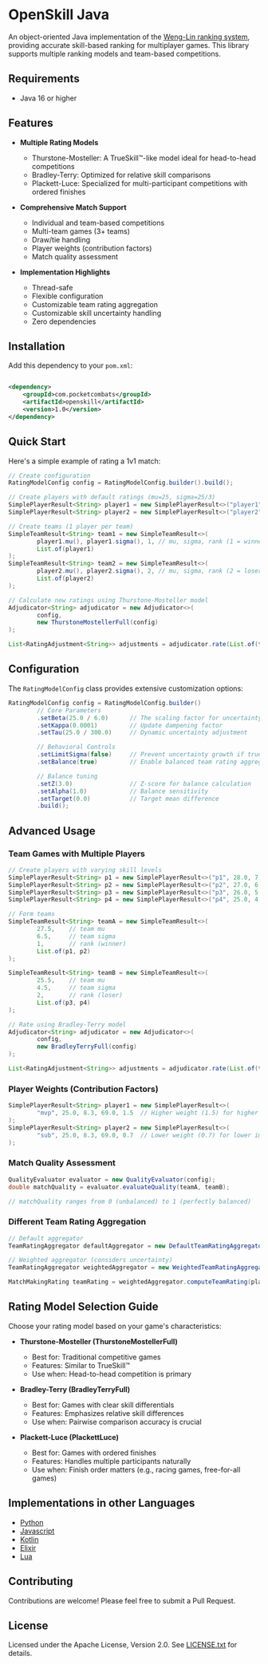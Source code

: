 # OpenSkill Java

An object-oriented Java implementation of the [Weng-Lin ranking system](https://www.csie.ntu.edu.tw/~cjlin/papers/online_ranking/online_journal.pdf), providing
accurate skill-based ranking for multiplayer games. This library supports multiple ranking models and team-based
competitions.

## Requirements

- Java 16 or higher

## Features

- **Multiple Rating Models**
    - Thurstone-Mosteller: A TrueSkill™-like model ideal for head-to-head competitions
    - Bradley-Terry: Optimized for relative skill comparisons
    - Plackett-Luce: Specialized for multi-participant competitions with ordered finishes

- **Comprehensive Match Support**
    - Individual and team-based competitions
    - Multi-team games (3+ teams)
    - Draw/tie handling
    - Player weights (contribution factors)
    - Match quality assessment

- **Implementation Highlights**
    - Thread-safe
    - Flexible configuration
    - Customizable team rating aggregation
    - Customizable skill uncertainty handling
    - Zero dependencies

## Installation

Add this dependency to your `pom.xml`:

```xml

<dependency>
    <groupId>com.pocketcombats</groupId>
    <artifactId>openskill</artifactId>
    <version>1.0</version>
</dependency>
```

## Quick Start

Here's a simple example of rating a 1v1 match:

```java
// Create configuration
RatingModelConfig config = RatingModelConfig.builder().build();

// Create players with default ratings (mu=25, sigma=25/3)
SimplePlayerResult<String> player1 = new SimplePlayerResult<>("player1", 25.0, 25 / 3.0);
SimplePlayerResult<String> player2 = new SimplePlayerResult<>("player2", 25.0, 25 / 3.0);

// Create teams (1 player per team)
SimpleTeamResult<String> team1 = new SimpleTeamResult<>(
        player1.mu(), player1.sigma(), 1, // mu, sigma, rank (1 = winner)
        List.of(player1)
);
SimpleTeamResult<String> team2 = new SimpleTeamResult<>(
        player2.mu(), player2.sigma(), 2, // mu, sigma, rank (2 = loser)
        List.of(player2)
);

// Calculate new ratings using Thurstone-Mosteller model
Adjudicator<String> adjudicator = new Adjudicator<>(
        config,
        new ThurstoneMostellerFull(config)
);

List<RatingAdjustment<String>> adjustments = adjudicator.rate(List.of(team1, team2));
```

## Configuration

The `RatingModelConfig` class provides extensive customization options:

```java
RatingModelConfig config = RatingModelConfig.builder()
        // Core Parameters
        .setBeta(25.0 / 6.0)      // The scaling factor for uncertainty in skills (sigma) 
        .setKappa(0.0001)         // Update dampening factor
        .setTau(25.0 / 300.0)     // Dynamic uncertainty adjustment

        // Behavioral Controls   
        .setLimitSigma(false)     // Prevent uncertainty growth if true
        .setBalance(true)         // Enable balanced team rating aggregation

        // Balance tuning
        .setZ(3.0)                // Z-score for balance calculation
        .setAlpha(1.0)            // Balance sensitivity
        .setTarget(0.0)           // Target mean difference
        .build();
```

## Advanced Usage

### Team Games with Multiple Players

```java
// Create players with varying skill levels
SimplePlayerResult<String> p1 = new SimplePlayerResult<>("p1", 28.0, 7.0);
SimplePlayerResult<String> p2 = new SimplePlayerResult<>("p2", 27.0, 6.0);
SimplePlayerResult<String> p3 = new SimplePlayerResult<>("p3", 26.0, 5.0);
SimplePlayerResult<String> p4 = new SimplePlayerResult<>("p4", 25.0, 4.0);

// Form teams
SimpleTeamResult<String> teamA = new SimpleTeamResult<>(
        27.5,    // team mu
        6.5,     // team sigma
        1,       // rank (winner)
        List.of(p1, p2)
);

SimpleTeamResult<String> teamB = new SimpleTeamResult<>(
        25.5,    // team mu
        4.5,     // team sigma
        2,       // rank (loser)
        List.of(p3, p4)
);

// Rate using Bradley-Terry model
Adjudicator<String> adjudicator = new Adjudicator<>(
        config,
        new BradleyTerryFull(config)
);

List<RatingAdjustment<String>> adjustments = adjudicator.rate(List.of(teamA, teamB));
```

### Player Weights (Contribution Factors)

```java
SimplePlayerResult<String> player1 = new SimplePlayerResult<>(
        "mvp", 25.0, 8.3, 69.0, 1.5  // Higher weight (1.5) for higher impact
);
SimplePlayerResult<String> player2 = new SimplePlayerResult<>(
        "sub", 25.0, 8.3, 69.0, 0.7  // Lower weight (0.7) for lower impact
);
```

### Match Quality Assessment

```java
QualityEvaluator evaluator = new QualityEvaluator(config);
double matchQuality = evaluator.evaluateQuality(teamA, teamB);

// matchQuality ranges from 0 (unbalanced) to 1 (perfectly balanced)
```

### Different Team Rating Aggregation

```java
// Default aggregator
TeamRatingAggregator defaultAggregator = new DefaultTeamRatingAggregator(config);

// Weighted aggregator (considers uncertainty)
TeamRatingAggregator weightedAggregator = new WeightedTeamRatingAggregator();

MatchMakingRating teamRating = weightedAggregator.computeTeamRating(playerRatings);
```

## Rating Model Selection Guide

Choose your rating model based on your game's characteristics:

- **Thurstone-Mosteller (ThurstoneMostellerFull)**
    - Best for: Traditional competitive games
    - Features: Similar to TrueSkill™
    - Use when: Head-to-head competition is primary

- **Bradley-Terry (BradleyTerryFull)**
    - Best for: Games with clear skill differentials
    - Features: Emphasizes relative skill differences
    - Use when: Pairwise comparison accuracy is crucial

- **Plackett-Luce (PlackettLuce)**
    - Best for: Games with ordered finishes
    - Features: Handles multiple participants naturally
    - Use when: Finish order matters (e.g., racing games, free-for-all games)

## Implementations in other Languages

- [Python](https://github.com/vivekjoshy/openskill.py)
- [Javascript](https://github.com/philihp/openskill.js)
- [Kotlin](https://github.com/brezinajn/openskill.kt)
- [Elixir](https://github.com/philihp/openskill.ex)
- [Lua](https://github.com/bstummer/openskill.lua)

## Contributing

Contributions are welcome! Please feel free to submit a Pull Request.

## License

Licensed under the Apache License, Version 2.0. See [LICENSE.txt](LICENSE.txt) for details.
